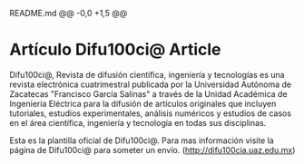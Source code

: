 README.md
@@ -0,0 +1,5 @@
# Artículo Difu100ci@ Article

Difu100ci@, Revista de difusión científica, ingeniería y tecnologías es una revista electrónica cuatrimestral publicada por la Universidad Autónoma de Zacatecas "Francisco García Salinas" a través de la Unidad Académica de Ingeniería Eléctrica para la difusión de artículos originales que incluyen tutoriales, estudios experimentales, análisis numéricos y estudios de casos en el área científica, ingeniería y tecnología en todas sus disciplinas.

Esta es la plantilla oficial de Difu100ci@. Para mas información visite la página de Difu100ci@ para someter un envío. (http://difu100cia.uaz.edu.mx)
